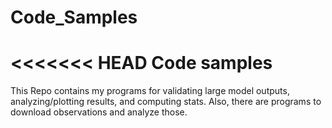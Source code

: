 # Code_Samples

<<<<<<< HEAD
Code samples 
=======
This Repo contains my programs for validating large model outputs, analyzing/plotting results, and computing stats. Also, there are programs to download observations and analyze those.

>>>>>>> 
